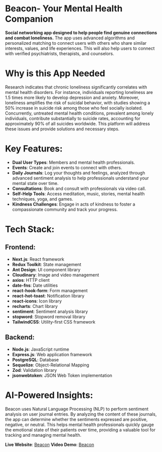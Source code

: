 # **Beacon- Your Mental Health Companion**

**Social networking app designed to help people find genuine connections and combat loneliness.** The app uses advanced algorithms and personalized matching to connect users with others who share similar interests, values, and life experiences. This will also help users to connect with verified psychiatrists, therapists, and counselors. 

# **Why is this App Needed**

Research indicates that chronic loneliness significantly correlates with mental health disorders. For instance, individuals reporting loneliness are 1.5 times more likely to develop depression and anxiety. Moreover, loneliness amplifies the risk of suicidal behavior, with studies showing a 50% increase in suicide risk among those who feel socially isolated. Concurrently, untreated mental health conditions, prevalent among lonely individuals, contribute substantially to suicide rates, accounting for approximately 90% of all suicides worldwide. This platform will address these issues and provide solutions and necessary steps.

# Key Features:
- **Dual User Types**: Members and mental health professionals.
- **Events**: Create and join events to connect with others.
- **Daily Journals**: Log your thoughts and feelings, analyzed through advanced sentiment analysis to help professionals understand your mental state over time.
- **Consultations**: Book and consult with professionals via video call.
- **Self-Help Tools**: Access meditation, music, stories, mental health techniques, yoga, and games.
- **Kindness Challenges**: Engage in acts of kindness to foster a compassionate community and track your progress.

# Tech Stack:
## Frontend:
- **Next.js**: React framework
- **Redux Toolkit**: State management
- **Ant Design**: UI component library
- **Cloudinary**: Image and video management
- **axios**: HTTP client
- **date-fns**: Date utilities
- **react-hook-form**: Form management
- **react-hot-toast**: Notification library
- **react-icons**: Icon library
- **recharts**: Chart library
- **sentiment**: Sentiment analysis library
- **stopword**: Stopword removal library
- **TailwindCSS**: Utility-first CSS framework

## Backend:
- **Node.js**: JavaScript runtime
- **Express.js**: Web application framework
- **PostgreSQL**: Database
- **Sequelize**: Object-Relational Mapping
- **Zod**: Validation library
- **jsonwebtoken**: JSON Web Token implementation

# AI-Powered Insights:
Beacon uses Natural Language Processing (NLP) to perform sentiment analysis on user journal entries. By analyzing the content of these journals, the app can determine whether the sentiments expressed are positive, negative, or neutral. This helps mental health professionals quickly gauge the emotional state of their patients over time, providing a valuable tool for tracking and managing mental health.


**Live Website**: [Beacon](https://beacon-client-dun.vercel.app/)
**Video Demo**: [Beacon](https://www.youtube.com/watch?v=nuY_9Bmc5xo)